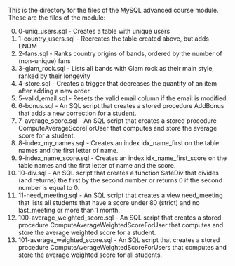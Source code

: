 This is the directory for the files of the MySQL advanced course module. These are the files of the module:

0) 0-uniq_users.sql - Creates a table with unique users
1) 1-country_users.sql - Recreates the table created above, but adds ENUM
2) 2-fans.sql - Ranks country origins of bands, ordered by the number of (non-unique) fans
3) 3-glam_rock.sql -  Lists all bands with Glam rock as their main style, ranked by their longevity
4) 4-store.sql -  Creates a trigger that decreases the quantity of an item after adding a new order.
5) 5-valid_email.sql - Resets the valid email column if the email is modified.
6) 6-bonus.sql - An SQL script that creates a stored procedure AddBonus that adds a new correction for a student.
7) 7-average_score.sql - An SQL script that creates a stored procedure ComputeAverageScoreForUser that computes and store the average score for a student.
8) 8-index_my_names.sql - Creates an index idx_name_first on the table names and the first letter of name.
9) 9-index_name_score.sql -  Creates an index idx_name_first_score on the table names and the first letter of name and the score.
10) 10-div.sql - An SQL script that creates a function SafeDiv that divides (and returns) the first by the second number or returns 0 if the second number is equal to 0.
11) 11-need_meeting.sql - An SQL script that creates a view need_meeting that lists all students that have a score under 80 (strict) and no last_meeting or more than 1 month.
12) 100-average_weighted_score.sql -  An SQL script that creates a stored procedure ComputeAverageWeightedScoreForUser that computes and store the average weighted score for a student.
13) 101-average_weighted_score.sql - An SQL script that creates a stored procedure ComputeAverageWeightedScoreForUsers that computes and store the average weighted score for all students.
